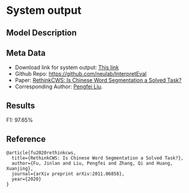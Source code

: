 # System output


## Model Description

## Meta Data
* Download link for system output: [This link](https://drive.google.com/file/d/1paT3qkGgIoHWSS0vl1CH58go7W5dfFfS/view?usp=sharing)
* Github Repo: https://github.com/neulab/InterpretEval
* Paper: [RethinkCWS: Is Chinese Word Segmentation a Solved Task?](https://arxiv.org/pdf/2011.06858.pdf)
* Corresponding Author: [Pengfei Liu](http://pfliu.com/).

## Results
F1: 97.65%

## Reference
```
@article{fu2020rethinkcws,
  title={RethinkCWS: Is Chinese Word Segmentation a Solved Task?},
  author={Fu, Jinlan and Liu, Pengfei and Zhang, Qi and Huang, Xuanjing},
  journal={arXiv preprint arXiv:2011.06858},
  year={2020}
}
```




